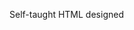 Self-taught HTML designed
              
 
 
 
      
 
 
                                                                                                                                                                                                                         